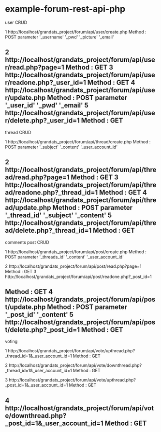 # example-forum-rest-api-php

user CRUD

1 http://localhost/grandats_project/forum/api/user/create.php
Method : POST
	parameter
	'_username'
	'_pwd'
	'_picture'
	'_email'

2 http://localhost/grandats_project/forum/api/user/read.php?page=1
Method : GET
3 http://localhost/grandats_project/forum/api/user/readone.php?_user_id=1
Method : GET
4 http://localhost/grandats_project/forum/api/user/update.php
Method : POST
	parameter
	'_user_id'
	'_pwd'
	'_email'
5 http://localhost/grandats_project/forum/api/user/delete.php?_user_id=1
Method : GET
---------------------------------------------------------------------
thread CRUD

1 http://localhost/grandats_project/forum/api/thread/create.php
Method : POST
	parameter
	'_subject'
	'_content'
	'_user_account_id'

2 http://localhost/grandats_project/forum/api/thread/read.php?page=1
Method : GET
3 http://localhost/grandats_project/forum/api/thread/readone.php?_thread_id=1
Method : GET
4 http://localhost/grandats_project/forum/api/thread/update.php
Method : POST
	parameter
	'_thread_id'
	'_subject'
	'_content'
5 http://localhost/grandats_project/forum/api/thread/delete.php?_thread_id=1
Method : GET
---------------------------------------------------------------------
comments post CRUD

1 http://localhost/grandats_project/forum/api/post/create.php
Method : POST
	parameter
	'_threads_id'
	'_content'
	'_user_account_id'

2 http://localhost/grandats_project/forum/api/post/read.php?page=1
Method : GET
3 http://localhost/grandats_project/forum/api/post/readone.php?_post_id=1

Method : GET
4 http://localhost/grandats_project/forum/api/post/update.php
Method : POST
	parameter
	'_post_id'
	'_content'
5 http://localhost/grandats_project/forum/api/post/delete.php?_post_id=1
Method : GET
---------------------------------------------------------------------
voting

1 http://localhost/grandats_project/forum/api/vote/upthread.php?_thread_id=1&_user_account_id=1
Method : GET

2 http://localhost/grandats_project/forum/api/vote/downthread.php?_thread_id=1&_user_account_id=1
Method : GET

3 http://localhost/grandats_project/forum/api/vote/upthread.php?_post_id=1&_user_account_id=1
Method : GET

4 http://localhost/grandats_project/forum/api/vote/downthread.php?_post_id=1&_user_account_id=1
Method : GET
-------------------------------------------------------------------
